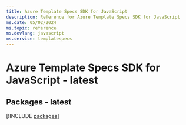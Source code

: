 ```yaml
---
title: Azure Template Specs SDK for JavaScript
description: Reference for Azure Template Specs SDK for JavaScript
ms.date: 05/02/2024
ms.topic: reference
ms.devlang: javascript
ms.service: templatespecs
---
```

# Azure Template Specs SDK for JavaScript - latest
## Packages - latest
[!INCLUDE [packages](template-specs-index.md)]